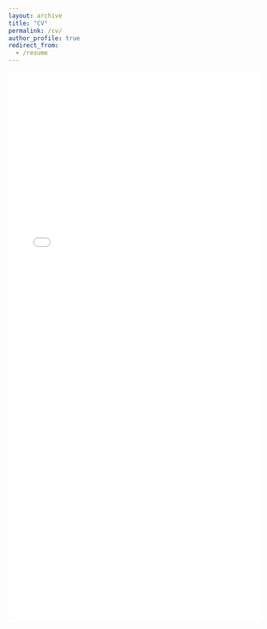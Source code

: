 ```yaml
---
layout: archive
title: "CV"
permalink: /cv/
author_profile: true
redirect_from:
  - /resume
---
```


<iframe src="/files/pdf/Sigao_Li__CV.pdf" width="100%" height="1100" frameborder="no" border="0" marginwidth="0" marginheight="0"></iframe>
